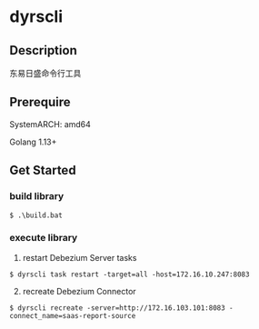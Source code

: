 # dyrscli

## Description

东易日盛命令行工具

## Prerequire

SystemARCH: amd64

Golang 1.13+

## Get Started

### build library

```
$ .\build.bat
```

### execute library

1. restart Debezium Server tasks

```
$ dyrscli task restart -target=all -host=172.16.10.247:8083
```

2. recreate Debezium Connector

```
$ dyrscli recreate -server=http://172.16.103.101:8083 -connect_name=saas-report-source
```